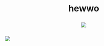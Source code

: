
<h1 align="center">hewwo
  
  ![](https://media.tenor.com/hRtI1mPybf4AAAAi/senko-senko-chan.gif) 
  </h1>
 
 ![](https://count.getloli.com/get/@insage1337)
